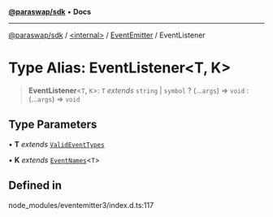 [**@paraswap/sdk**](../../../../README.md) • **Docs**

***

[@paraswap/sdk](../../../../globals.md) / [\<internal\>](../../../README.md) / [EventEmitter](../README.md) / EventListener

# Type Alias: EventListener\<T, K\>

> **EventListener**\<`T`, `K`\>: `T` *extends* `string` \| `symbol` ? (...`args`) => `void` : (...`args`) => `void`

## Type Parameters

• **T** *extends* [`ValidEventTypes`](ValidEventTypes.md)

• **K** *extends* [`EventNames`](EventNames.md)\<`T`\>

## Defined in

node\_modules/eventemitter3/index.d.ts:117
